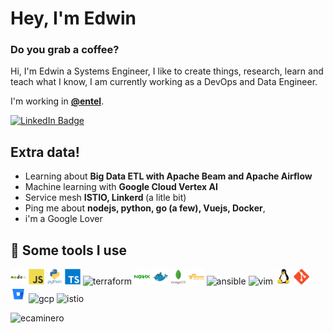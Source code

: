 <h1>Hey, I'm Edwin </h1>
<h3>Do you grab a coffee?</h3>
Hi, I'm Edwin a Systems Engineer, I like to create things, research, learn and teach what I know, I am currently working as a DevOps and Data Engineer.

<p>I'm working in <strong><a href="https://www.entel.cl/">@entel</a></strong>.</p>
<p>
    <a href="https://www.linkedin.com/in/ecaminero/">
        <img src="https://img.shields.io/badge/-@ecaminero-0077B5?style=flat-square&labelColor=0077B5&logo=LinkedIn&link=https://www.linkedin.com/in/ecaminero/"
            alt="LinkedIn Badge"
        />
    </a>
</p>
<h2>Extra data!</h2>
<ul>
    <li>Learning about <strong>Big Data ETL with Apache Beam and Apache Airflow</strong></li>
   <li>Machine learning with <strong>Google Cloud Vertex AI</strong></li>
   <li>Service mesh <strong>ISTIO, Linkerd </strong>(a litle bit) </li>
<li>Ping me about <strong>nodejs, python, go (a few), Vuejs, Docker</strong>, </li>
<li>i'm a Google Lover </li>
</ul>

<h2>🚀 Some tools I use</h2>
<p align="left">
    <img src="https://raw.githubusercontent.com/devicons/devicon/master/icons/nodejs/nodejs-original-wordmark.svg" alt="nodejs" width="25" height="25" />
    <img src="https://raw.githubusercontent.com/devicons/devicon/master/icons/javascript/javascript-original.svg" alt="javascript" width="25" height="25" />
    <img src="https://raw.githubusercontent.com/devicons/devicon/master/icons/python/python-original-wordmark.svg" alt="python" width="25" height="25" />
    <img src="https://raw.githubusercontent.com/devicons/devicon/master/icons/typescript/typescript-original.svg" alt="typescript" width="25" height="25" />
    <img src="https://camo.githubusercontent.com/1a4ed08978379480a9b1ca95d7f4cc8eb80b45ad47c056a7cfb5c597e9315ae5/68747470733a2f2f7777772e6461746f636d732d6173736574732e636f6d2f323838352f313632393934313234322d6c6f676f2d7465727261666f726d2d6d61696e2e737667" alt="terraform" width="25" height="25" />
    <img src="https://raw.githubusercontent.com/devicons/devicon/master/icons/nginx/nginx-original.svg" alt="nginx" width="25" height="25" />
    <img src="https://raw.githubusercontent.com/devicons/devicon/master/icons/docker/docker-original.svg" alt="docker" width="25" height="25" />
    <img src="https://raw.githubusercontent.com/devicons/devicon/master/icons/mongodb/mongodb-original-wordmark.svg" alt="mongodb" width="25" height="25" />
    <img src="https://raw.githubusercontent.com/devicons/devicon/master/icons/amazonwebservices/amazonwebservices-plain-wordmark.svg"  alt="aws" width="25" height="25" />
    <img src="https://upload.wikimedia.org/wikipedia/commons/thumb/2/24/Ansible_logo.svg/1200px-Ansible_logo.svg.png" alt="ansible" width="25" height="25" />
    <img src="https://img.stackshare.io/service/3130/airflow.png" alt="vim" width="25" height="25" alt="airflow"/>
    <img src="https://raw.githubusercontent.com/devicons/devicon/master/icons/linux/linux-original.svg" alt="linux" width="25" height="25" />
    <img src="https://raw.githubusercontent.com/devicons/devicon/master/icons/git/git-original.svg"  alt="git" width="25" height="25" />
    <img src="https://raw.githubusercontent.com/devicons/devicon/master/icons/bitbucket/bitbucket-original.svg" alt="bitbucket" width="25" height="25" />
<img src="https://www.freelogovectors.net/svg10/google-cloud-platform-logo-freelogovectors.net_.svg" alt="gcp" width="25" height="25" />
<img src="https://upload.wikimedia.org/wikipedia/commons/thumb/a/a1/Istio-bluelogo-nobackground-unframed.svg/1200px-Istio-bluelogo-nobackground-unframed.svg.png" alt="istio" width="25" height="25" />
</p>
<img src="https://github-readme-stats.vercel.app/api?username=ecaminero&show_icons=true" alt="ecaminero" />
